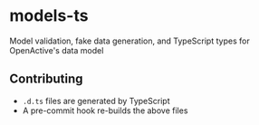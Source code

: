 # models-ts
Model validation, fake data generation, and TypeScript types for OpenActive's data model

## Contributing

- `.d.ts` files are generated by TypeScript
- A pre-commit hook re-builds the above files